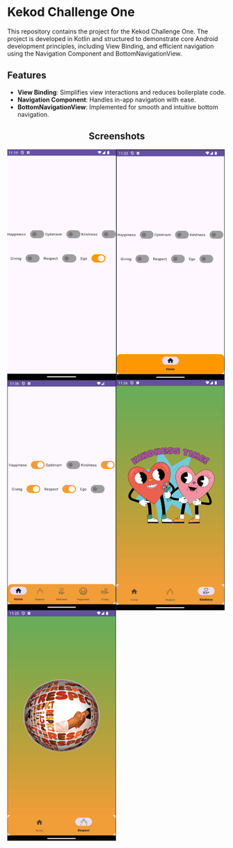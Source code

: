 # Kekod Challenge One

This repository contains the project for the Kekod Challenge One. The project is developed in Kotlin and structured to demonstrate core Android development principles, including View Binding, and efficient navigation using the Navigation Component and BottomNavigationView.

## Features
- **View Binding**: Simplifies view interactions and reduces boilerplate code.
- **Navigation Component**: Handles in-app navigation with ease.
- **BottomNavigationView**: Implemented for smooth and intuitive bottom navigation.


<h2 align="center">
Screenshots</h2>

<p align="left">
<img align="left" src="screenshots/homeScreen.png" width="250" height="530"/>
<img align="left" src="screenshots/close_ego.png" width="250" height="530"/>
<img align="left" src="screenshots/open_switch.png" width="250" height="530"/>
<img align="left" src="screenshots/kindness_screen.png" width="250" height="530"/>
<img align="left" src="screenshots/respect_screen.png" width="250" height="530"/>

</p>

